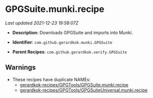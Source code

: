 # GPGSuite.munki.recipe

_Last updated 2021-12-23 19:58:07Z_

- **Description**: Downloads GPGSuite and imports into Munki.

- **Identifier**: `com.github.gerardkok.munki.GPGSuite`

- **Parent Recipes**: `com.github.gerardkok.verify.GPGSuite`

## Warnings

- These recipes have duplicate NAMEs:
    - [gerardkok-recipes/GPGTools/GPGSuite.munki.recipe](/autopkg-dupe-tracker/gerardkok-recipes/GPGTools/GPGSuite.munki.recipe)
    - [gerardkok-recipes/GPGTools/GPGSuiteUniversal.munki.recipe](/autopkg-dupe-tracker/gerardkok-recipes/GPGTools/GPGSuiteUniversal.munki.recipe)